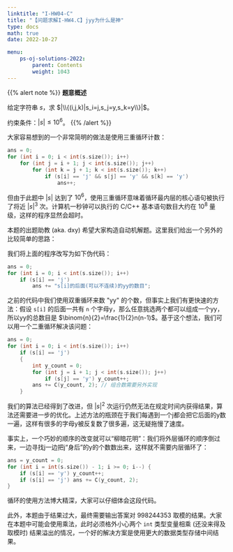 ```yaml
---
linktitle: "I-HW04-C"
title: "【问题求解I-HW4.C】jyy为什么是神"
type: docs
math: true
date: 2022-10-27

menu:
    ps-oj-solutions-2022:
        parent: Contents
        weight: 1043
---
```


{{% alert note %}}
**题意概述**

给定字符串 $s$，求 $|\\{(i,j,k)|s_i=j,s_j=y,s_k=y\\}|$。

约束条件：$|s|\leq 10^6$。
{{% /alert %}}

大家容易想到的一个非常简明的做法是使用三重循环计数：
```c++
ans = 0;
for (int i = 0; i < int(s.size()); i++)
    for (int j = i + 1; j < int(s.size()); j++)
        for (int k = j + 1; k < int(s.size()); k++)
            if (s[i] == 'j' && s[j] == 'y' && s[k] == 'y')
                ans++;
```

但由于此题中 $|s|$ 达到了 $10^6$，使用三重循环意味着循环最内层的核心语句被执行了将近 $|s|^3$ 次。计算机一秒钟可以执行的 C/C++ 基本语句数目大约在 $10^8$ 量级，这样的程序显然会超时。

本题的出题助教 (aka. dxy) 希望大家构造自动机解题。这里我们给出一个另外的比较简单的思路：

我们将上面的程序改写为如下伪代码：

```c++
ans = 0;
for (int i = 0; i < int(s.size()); i++)
    if (s[i] == 'j')
        ans += "s[i]的后面(可以不连续)的yy的数目";
```

之前的代码中我们使用双重循环来数 "yy" 的个数，但事实上我们有更快速的方法：假设 `s[i]` 的后面一共有 `n` 个字母y，那么任意挑选两个都可以组成一个yy，所以yy的总数目是 $\binom{n}{2}=\frac{1}{2}n(n-1)$。基于这个想法，我们可以用一个二重循环解决该问题：

```c++
ans = 0;
for (int i = 0; i < int(s.size()); i++)
    if (s[i] == 'j')
    {
        int y_count = 0;
        for (int j = i + 1; j < int(s.size()); j++)
            if (s[j] == 'y') y_count++;
        ans += C(y_count, 2); // 组合数需要另外实现
    }
```

我们的算法已经得到了改进，但 $|s|^2$ 次运行仍然无法在规定时间内获得结果，算法还需要进一步的优化。上述方法的瓶颈在于我们每遇到一个j都会把它后面的y数一遍，这样有很多的字母y被反复数了很多遍，这无疑拖慢了速度。

事实上，一个巧妙的顺序的改变就可以“柳暗花明”：我们将外层循环的顺序倒过来，一边寻找j一边把j“身后”的y的个数数出来，这样就不需要内层循环了：
```c++
ans = y_count = 0;
for (int i = int(s.size()) - 1; i >= 0; i--) {
    if (s[i] == 'y') y_count++;
    if (s[i] == 'j') ans += C(y_count, 2);
}
```
循环的使用方法博大精深，大家可以仔细体会这段代码。

此外，本题由于结果过大，最终需要输出答案对 $998244353$ 取模的结果。大家在本题中可能会使用乘法，此时必须格外小心两个 `int` 类型变量相乘 (还没来得及取模时) 结果溢出的情况，一个好的解决方案是使用更大的数据类型存储中间结果。